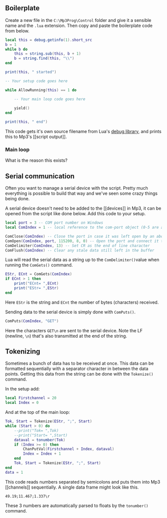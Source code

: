 ## Boilerplate
Create a new file in the `C:\Mp3Prog\Control` folder and give it a sensible name and the `.lua` extension. Then copy and paste the boilerplate code from below.
```lua
local this = debug.getinfo(1).short_src
b = 1
while b do
    this = string.sub(this, b + 1)
    b = string.find(this, "\\")
end

print(this, " started")

-- Your setup code goes here

while AllowRunning(this) == 1 do

	-- Your main loop code goes here
	
    yield()
end

print(this, " end")
```
This code gets it's own source filename from Lua's [debug library](https://www.lua.org/pil/23.1.html), and prints this to Mp3's [[script output]].

### Main loop
What is the reason this exists?

## Serial communication
Often you want to manage a serial device with the script. Pretty much everything is possible to build that way and we've seen some crazy things being done.

A serial device doesn't need to be added to the [[devices]] in Mp3, it can be opened from the script like done below. Add this code to your setup.
``` lua
local port = 3 -- COM port number on Windows
local ComIndex = 1 -- local reference to the com-port object (0-5 are available)

ComClose(ComIndex) -- Close the port in case it was left open by an aborted script
ComOpen(ComIndex, port, 115200, 8, 0) -- Open the port and connect it to its reference
ComDelimiter(ComIndex, 13) -- Set CR as the end of line character
ComFlush(ComIndex) -- Clear any stale data still left in the buffer
```
Lua will read the serial data as a string up to the `ComDelimiter()`value when running the `ComGets()` command.
```lua
EStr, ECnt = ComGets(ComIndex)
if ECnt > 1 then
	print("ECnt= ",ECnt)
	print("EStr= ",EStr)
end
```
Here `EStr` is the string and `ECnt` the number of bytes (characters) received.

Sending data to the serial device is simply done with `ComPuts()`.
``` lua
ComPuts(ComIndex, "GET")
```
Here the characters `GET\n` are sent to the serial device. Note the LF (newline, `\n`) that's also transmitted at the end of the string.

## Tokenizing
Sometimes a bunch of data has to be received at once. This data can be formatted sequentially with a separator character in between the data points. Getting this data from the string can be done with the `Tokenize()` command.

In the setup add:
``` lua
local Firstchannel = 20
local Index = 0
```
And at the top of the main loop:
``` lua
Tok, Start = Tokenize(EStr, ";", Start)
while (Start > 0) do
	--print("Tok= ",Tok)
	--print("Start= ",Start)
	dataval = tonumber(Tok)
	if (Index >= 0) then
		ChanPutVal(Firstchannel + Index, dataval)
		Index = Index + 1
	end
	Tok, Start = Tokenize(EStr, ";", Start)
end
data = 1
```
This code reads numbers separated by semicolons and puts them into Mp3 [[channels]] sequentially. A single data frame might look like this.
```
49.19;11.467;1.337\r
```
These 3 numbers are automatically parsed to floats by the `tonumber()` command.